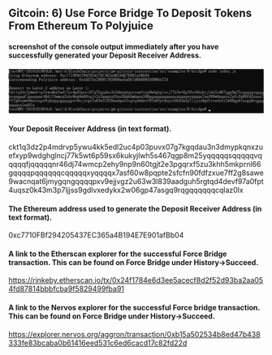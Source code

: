 ## Gitcoin: 6) Use Force Bridge To Deposit Tokens From Ethereum To Polyjuice

####  screenshot of the console output immediately after you have successfully generated your Deposit Receiver Address.

![alt text](1.png)

#### Your Deposit Receiver Address (in text format).

ckt1q3dz2p4mdrvp5ywu4kk5edl2uc4p03puvx07g7kgqdau3n3dmypkqnxzuefxyp9wdghglncj77k5wt6p59sx6kukyjlwh5s467qgp8m25yqqqqqsqqqqqvqqqqqfjqqqqqnr46dj74wmcp2ehy9np9n60tgjt2e3pgqrxf5zu3khh5mkprnl66gqqqqpqqqqqqcqqqqqxyqqqqx7asf60w8pqpte2sfcfn90fdfzxue7ff2g8sawe9wacnqat6jmygqngqqqqpxv9ejjvgz2u63w3l839aadguh5rgtqd4devf97a0fpt4uqsz0k43m3p7ljjss9gdlvxedykx2w06gp47asgq9rqgqqqqqqcqlaz0lx

#### The Ethereum address used to generate the Deposit Receiver Address (in text format).

0xc7710FBf294205437EC365a4B194E7E901afBb04

#### A link to the Etherscan explorer for the successful Force Bridge transaction. This can be found on Force Bridge under History→Succeed.

https://rinkeby.etherscan.io/tx/0x24f1784e6d3ee5acecf8d2f52d93ba2aa054fd87814bbbfcba9f5829499fba91

#### A link to the Nervos explorer for the successful Force bridge transaction. This can be found on Force Bridge under History→Succeed.

https://explorer.nervos.org/aggron/transaction/0xb15a502534b8ed47b438333fe83bcaba0b61416eed531c6ed6cacd17c82fd22d



